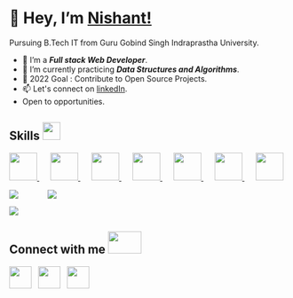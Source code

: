  # 👋 Hey, I’m [Nishant!](https://nmnishant.github.io/portfolio/)
 Pursuing B.Tech IT from Guru Gobind Singh Indraprastha University.
- 👀 I’m a ***Full stack Web Developer***.
- 🌱 I’m currently practicing ***Data Structures and Algorithms***.
- 💞️ 2022 Goal : Contribute to Open Source Projects.
- 📫 Let's connect on [linkedIn](https://www.linkedin.com/in/nmnishant/).
- Open to opportunities.

<h2> Skills <img src = "https://media2.giphy.com/media/QssGEmpkyEOhBCb7e1/giphy.gif?cid=ecf05e47a0n3gi1bfqntqmob8g9aid1oyj2wr3ds3mg700bl&rid=giphy.gif" width = 32px> </h2>

<a href="https://github.com/nmnishant?tab=repositories&q=&type=&language=html&sort="> <img width ='50px' src ='https://raw.githubusercontent.com/rahulbanerjee26/githubAboutMeGenerator/main/icons/html.svg'> </a>
<a href="https://github.com/nmnishant?tab=repositories&q=&type=&language=css&sort="> <img width ='50px' style="padding-left:20px" src ='https://raw.githubusercontent.com/rahulbanerjee26/githubAboutMeGenerator/main/icons/css.svg'> </a>
<a href="https://github.com/nmnishant?tab=repositories&q=&type=&language=javascript&sort="> <img width ='50px' style="padding-left:20px" src ='https://raw.githubusercontent.com/rahulbanerjee26/githubAboutMeGenerator/main/icons/javascript.svg'> </a>
<a href="https://github.com/nmnishant?tab=repositories&q=&type=&language=javascript&sort="> <img width ='50px' style="padding-left:20px" src ='https://raw.githubusercontent.com/rahulbanerjee26/githubAboutMeGenerator/main/icons/nodejs.svg'> </a>
<a href="https://github.com/nmnishant?tab=repositories&q=&type=&language=javascript&sort="> <img width ='50px' style="padding-left:20px" src ='https://raw.githubusercontent.com/rahulbanerjee26/githubAboutMeGenerator/main/icons/express.svg'> </a>
<a href="https://github.com/nmnishant?tab=repositories&q=&type=&language=javascript&sort="> <img width ='50px' style="padding-left:20px" src ='https://raw.githubusercontent.com/rahulbanerjee26/githubAboutMeGenerator/main/icons/mongodb.svg'> </a>
<a href="https://github.com/nmnishant?tab=repositories&q=&type=&language=c%2B%2B&sort="> <img width ='50px' style="padding-left:20px" src ='https://raw.githubusercontent.com/rahulbanerjee26/githubAboutMeGenerator/main/icons/cpp.svg'> </a> 

<div>
    <img align="left" src="https://github-readme-stats.vercel.app/api/top-langs?username=nmnishant&show_icons=true&locale=en&layout=compact" />
    <img align="center" style = "padding-left:50px" src="https://github-readme-stats.vercel.app/api?username=nmnishant&show_icons=true&locale=en" /></p>
</div>


<div><img align="center" src="https://github-readme-streak-stats.herokuapp.com/?user=nmnishant&" /></div> 




<h2> Connect with me <img src='https://raw.githubusercontent.com/ShahriarShafin/ShahriarShafin/main/Assets/handshake.gif' width="60px" height="40"> </h2>
<a href = 'https://www.linkedin.com/in/nmnishant/'> <img width = '40px' align= 'center' src="https://raw.githubusercontent.com/rahulbanerjee26/githubAboutMeGenerator/main/icons/linked-in-alt.svg"/></a> &nbsp;
<a href = 'https://www.twitter.com/NM_NISHANT'> <img width = '40px' align= 'center' src="https://raw.githubusercontent.com/rahulbanerjee26/githubAboutMeGenerator/main/icons/twitter.svg"/></a> &nbsp;
<a href = 'https://github.com/nmnishant'> <img width = '40px' align= 'center' src="https://raw.githubusercontent.com/rahulbanerjee26/githubAboutMeGenerator/main/icons/github.svg"/></a>

